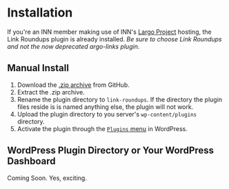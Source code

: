 # Installation

If you're an INN member making use of INN's [Largo Project](https://largoproject.org) hosting, the Link Roundups plugin is already installed. *Be sure to choose Link Roundups and not the now deprecated argo-links plugin.*

## Manual Install

1. Download the [.zip archive](https://github.com/INN/link-roundups/archive/master.zip) from GitHub.
2. Extract the .zip archive. 
3. Rename the plugin directory to `link-roundups`. If the directory the plugin files reside is is named anything else, the plugin will not work.
4. Upload the plugin directory to you server's `wp-content/plugins` directory.
5. Activate the plugin through the [`Plugins` menu](https://codex.wordpress.org/Plugins_Screen) in WordPress.

## WordPress Plugin Directory or Your WordPress Dashboard

Coming Soon. Yes, exciting.
